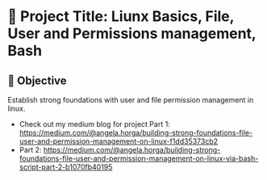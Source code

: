 # 🔐 Project Title: Liunx Basics, File, User and Permissions management, Bash

## 📌 Objective
Establish strong foundations with user and file permission management in linux.

- Check out my medium blog for project Part 1: https://medium.com/@angela.horga/building-strong-foundations-file-user-and-permission-management-on-linux-f1dd35373cb2
- Part 2: https://medium.com/@angela.horga/building-strong-foundations-file-user-and-permission-management-on-linux-via-bash-script-part-2-b1070fb40195




